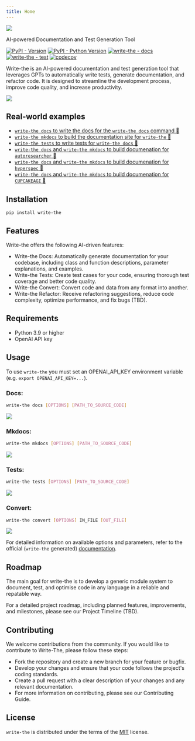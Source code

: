 ```yaml
---
title: Home
---
```

![](https://raw.githubusercontent.com/Wytamma/write-the/master/images/logo.png)

AI-powered Documentation and Test Generation Tool

[![PyPI - Version](https://img.shields.io/pypi/v/write-the.svg)](https://pypi.org/project/write-the)
[![PyPI - Python Version](https://img.shields.io/pypi/pyversions/write-the.svg)](https://pypi.org/project/write-the)
[![write-the - docs](https://badgen.net/badge/write-the/docs/blue?icon=https://raw.githubusercontent.com/Wytamma/write-the/master/images/write-the-icon.svg)](https://write-the.wytamma.com/)
[![write-the - test](https://badgen.net/badge/write-the/tests/green?icon=https://raw.githubusercontent.com/Wytamma/write-the/master/images/write-the-icon.svg)](https://github.com/Wytamma/write-the/actions/workflows/tests.yml)
[![codecov](https://codecov.io/gh/Wytamma/write-the/branch/master/graph/badge.svg?token=yEDn56L76k)](https://app.codecov.io/gh/Wytamma/write-the/tree/master)


Write-the is an AI-powered documentation and test generation tool that leverages GPTs to automatically write tests, generate documentation, and refactor code. It is designed to streamline the development process, improve code quality, and increase productivity.

![](https://raw.githubusercontent.com/Wytamma/write-the/master/images/write-the-docs.gif)

## Real-world examples

- [`write-the docs` to write the docs for the `write-the docs` command 🤖](https://github.com/Wytamma/write-the/blob/master/write_the/docs/write.py#L14)
- [`write-the mkdocs` to build the documentation site for `write-the` 🤖](https://write-the.wytamma.com/)
- [`write-the tests` to write tests for `write-the docs` 🤖](https://github.com/Wytamma/write-the/commit/6b6c8a08d7991e07e4972281c471f7842c04dda0)
- [`write-the docs` and `write-the mkdocs` to build documenation for `autoresearcher` 🤖](https://github.com/eimenhmdt/autoresearcher/pull/17)
- [`write-the docs` and `write-the mkdocs` to build documenation for `hyperspec` 🤖](https://github.com/smutch/hyperspec/pull/1)
- [`write-the docs` and `write-the mkdocs` to build documenation for `CUPCAKEAGI` 🤖](https://github.com/AkshitIreddy/CUPCAKEAGI/pull/4)

## Installation
```console
pip install write-the
```
## Features

Write-the offers the following AI-driven features:

- Write-the Docs: Automatically generate documentation for your codebase, including class and function descriptions, parameter explanations, and examples.
- Write-the Tests: Create test cases for your code, ensuring thorough test coverage and better code quality.
- Write-the Convert: Convert code and data from any format into another. 
- Write-the Refactor: Receive refactoring suggestions, reduce code complexity, optimize performance, and fix bugs (TBD).

## Requirements
- Python 3.9 or higher  
- OpenAI API key

## Usage

To use `write-the` you must set an OPENAI_API_KEY environment variable (e.g. `export OPENAI_API_KEY=...`).

### Docs:
```bash
write-the docs [OPTIONS] [PATH_TO_SOURCE_CODE]
```

![](https://raw.githubusercontent.com/Wytamma/write-the/master/images/docs-help.png)


### Mkdocs:
```bash
write-the mkdocs [OPTIONS] [PATH_TO_SOURCE_CODE]
```

![](https://raw.githubusercontent.com/Wytamma/write-the/master/images/mkdocs-help.png)


### Tests:
```bash
write-the tests [OPTIONS] [PATH_TO_SOURCE_CODE]
```

![](https://raw.githubusercontent.com/Wytamma/write-the/master/images/tests-help.png)


### Convert:
```bash
write-the convert [OPTIONS] IN_FILE [OUT_FILE]
```

![](https://raw.githubusercontent.com/Wytamma/write-the/master/images/convert-help.png)

For detailed information on available options and parameters, refer to the official (`write-the` generated) [documentation](https://write-the.wytamma.com/).

## Roadmap

The main goal for write-the is to develop a generic module system to document, test, and optimise code in any language in a reliable and repatable way.

For a detailed project roadmap, including planned features, improvements, and milestones, please see our Project Timeline (TBD).

## Contributing
We welcome contributions from the community. If you would like to contribute to Write-The, please follow these steps:

- Fork the repository and create a new branch for your feature or bugfix.
- Develop your changes and ensure that your code follows the project's coding standards.
- Create a pull request with a clear description of your changes and any relevant documentation.
- For more information on contributing, please see our Contributing Guide.

## License
`write-the` is distributed under the terms of the [MIT](https://spdx.org/licenses/MIT.html) license.

